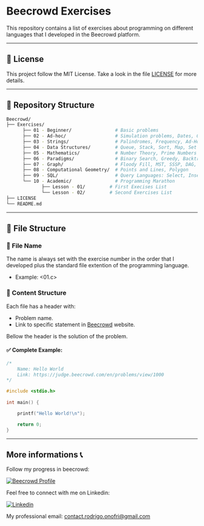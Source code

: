 # Beecrowd Exercises

This repository contains a list of exercises about programming on different languages that I developed in the Beecrowd platform.

--- 
## 📝 License

This project follow the MIT License. Take a look in the file [LICENSE](LICENSE) for more details.

---

## 📂 Repository Structure

```bash
Beecrowd/
├── Exercises/   
	  ├── 01 - Beginner/                # Basic problems 
	  ├── 02 - Ad-hoc/                  # Simulation problems, Dates, Games 
	  ├── 03 - Strings/                 # Palindromes, Frequency, Ad-Hoc
	  ├── 04 - Data Structures/         # Queue, Stack, Sort, Map, Set
	  ├── 05 - Mathematics/             # Number Theory, Prime Numbers
	  ├── 06 - Paradigms/               # Binary Search, Greedy, Backtracking
	  ├── 07 - Graph/                   # Floody Fill, MST, SSSP, DAG, Maximum Flow
	  ├── 08 - Computational Geometry/  # Points and Lines, Polygon
	  ├── 09 - SQL/                     # Query Languages: Select, Insert, Update, Create
	  └── 10 - Academic/                # Programming Marathon
             ├── Lesson - 01/         # First Execises List
             └── Lesson - 02/         # Second Exercises List
├── LICENSE
└── README.md
```

--- 

## 📄 File Structure
### 📌 File Name

The name is always set with the exercise number in the order that I developed plus the standard file extention of the programming language.
- Example: <01.c> 

### 📌 Content Structure

Each file has a header with:

- Problem name.
- Link to specific statement in [Beecrowd](https://www.beecrowd.com.br/) website.

Bellow the header is the solution of the problem.

#### ✅ Complete Example:

```1000.c
/*
    Name: Hello World
    Link: https://judge.beecrowd.com/en/problems/view/1000
*/

#include <stdio.h>
 
int main() {

    printf("Hello World!\n");

    return 0;
}
```

--- 

## More informations 📞 

Follow my progress in beecrowd:

[![Beecrowd Profile](https://raw.githubusercontent.com/beecrowd/branding/main/logo/beecrowd-logo.png)](https://judge.beecrowd.com/en/profile/1070783)

Feel free to connect with me on Linkedin:

[![Linkedin](https://img.shields.io/badge/LinkedIn-0077B5?style=for-the-badge&logo=linkedin&logoColor=white)](https://www.linkedin.com/in/Rodrigo-Onofri)

My professional email: contact.rodrigo.onofri@gmail.com
